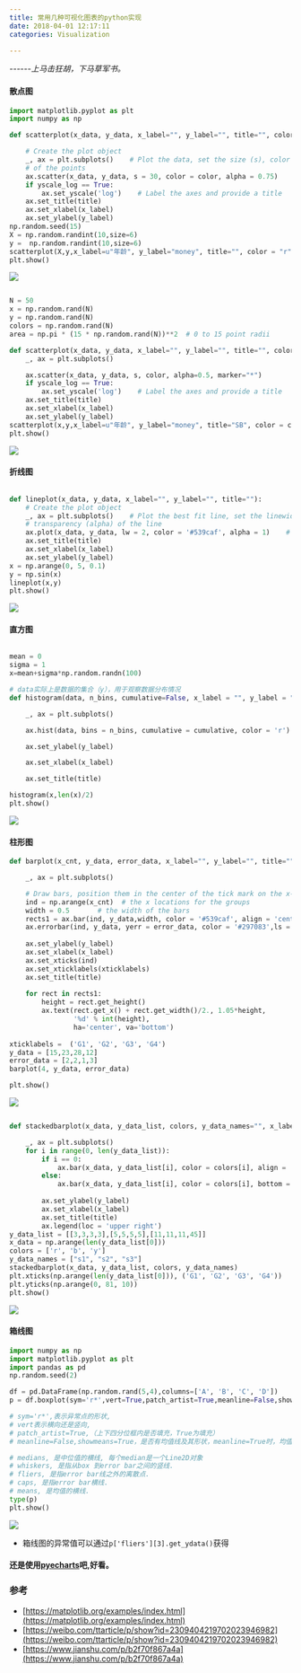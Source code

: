 ```yaml
---
title: 常用几种可视化图表的python实现
date: 2018-04-01 12:17:11
categories: Visualization

---
```


*------上马击狂胡，下马草军书。*



#### 散点图
``` python
import matplotlib.pyplot as plt
import numpy as np

def scatterplot(x_data, y_data, x_label="", y_label="", title="", color = "r", yscale_log=False):

    # Create the plot object
    _, ax = plt.subplots()    # Plot the data, set the size (s), color and transparency (alpha)
    # of the points
    ax.scatter(x_data, y_data, s = 30, color = color, alpha = 0.75)
    if yscale_log == True:
        ax.set_yscale('log')    # Label the axes and provide a title
    ax.set_title(title)
    ax.set_xlabel(x_label)
    ax.set_ylabel(y_label)
np.random.seed(15)
X = np.random.randint(10,size=6)
y =  np.random.randint(10,size=6)
scatterplot(X,y,x_label=u"年龄", y_label="money", title="", color = "r")
plt.show()

```
![](http://okqlmzer2.bkt.clouddn.com/%E5%BE%AE%E4%BF%A1%E6%88%AA%E5%9B%BE_20180401122727.png)

<!-- more -->
``` python

N = 50
x = np.random.rand(N)
y = np.random.rand(N)
colors = np.random.rand(N)
area = np.pi * (15 * np.random.rand(N))**2  # 0 to 15 point radii

def scatterplot(x_data, y_data, x_label="", y_label="", title="", color = "r",s = 10, yscale_log=False):
    _, ax = plt.subplots()  

    ax.scatter(x_data, y_data, s, color, alpha=0.5, marker="*")
    if yscale_log == True:
        ax.set_yscale('log')    # Label the axes and provide a title
    ax.set_title(title)
    ax.set_xlabel(x_label)
    ax.set_ylabel(y_label)
scatterplot(x,y,x_label=u"年龄", y_label="money", title="SB", color = colors, s = area)
plt.show()
```
![](http://okqlmzer2.bkt.clouddn.com/%E5%BE%AE%E4%BF%A1%E6%88%AA%E5%9B%BE_20180401123035.png)


#### 折线图

``` python

def lineplot(x_data, y_data, x_label="", y_label="", title=""): 
    # Create the plot object 
    _, ax = plt.subplots()    # Plot the best fit line, set the linewidth (lw), color and 
    # transparency (alpha) of the line 
    ax.plot(x_data, y_data, lw = 2, color = '#539caf', alpha = 1)    # Label the axes and provide a title 
    ax.set_title(title) 
    ax.set_xlabel(x_label) 
    ax.set_ylabel(y_label) 
x = np.arange(0, 5, 0.1)
y = np.sin(x)
lineplot(x,y)
plt.show()
```
![](http://okqlmzer2.bkt.clouddn.com/%E5%BE%AE%E4%BF%A1%E6%88%AA%E5%9B%BE_20180401123327.png)



#### 直方图

``` python

mean = 0  
sigma = 1  
x=mean+sigma*np.random.randn(100) 

# data实际上是数据的集合（y），用于观察数据分布情况
def histogram(data, n_bins, cumulative=False, x_label = "", y_label = "", title = ""):

    _, ax = plt.subplots()

    ax.hist(data, bins = n_bins, cumulative = cumulative, color = 'r')

    ax.set_ylabel(y_label)

    ax.set_xlabel(x_label)

    ax.set_title(title)

histogram(x,len(x)/2)
plt.show()

```
![](http://okqlmzer2.bkt.clouddn.com/%E5%BE%AE%E4%BF%A1%E6%88%AA%E5%9B%BE_20180401125146.png)


#### 柱形图

``` python
def barplot(x_cnt, y_data, error_data, x_label="", y_label="", title="", xticklabels=""):

    _, ax = plt.subplots()

    # Draw bars, position them in the center of the tick mark on the x-axis
    ind = np.arange(x_cnt)  # the x locations for the groups
    width = 0.5       # the width of the bars
    rects1 = ax.bar(ind, y_data,width, color = '#539caf', align = 'center')
    ax.errorbar(ind, y_data, yerr = error_data, color = '#297083',ls = 'none', lw = 2, capthick = 2)
    
    ax.set_ylabel(y_label)
    ax.set_xlabel(x_label)
    ax.set_xticks(ind)
    ax.set_xticklabels(xticklabels)
    ax.set_title(title)
    
    for rect in rects1:
        height = rect.get_height()
        ax.text(rect.get_x() + rect.get_width()/2., 1.05*height,
                '%d' % int(height),
                ha='center', va='bottom')
        
xticklabels =  ('G1', 'G2', 'G3', 'G4')    
y_data = [15,23,28,12]
error_data = [2,2,1,3]
barplot(4, y_data, error_data)

plt.show()
```

![](http://okqlmzer2.bkt.clouddn.com/%E5%BE%AE%E4%BF%A1%E6%88%AA%E5%9B%BE_20180401125611.png)


``` python

def stackedbarplot(x_data, y_data_list, colors, y_data_names="", x_label="", y_label="", title=""):

    _, ax = plt.subplots()
    for i in range(0, len(y_data_list)):
        if i == 0:
            ax.bar(x_data, y_data_list[i], color = colors[i], align = 'center', label = y_data_names[i])
        else:
            ax.bar(x_data, y_data_list[i], color = colors[i], bottom = y_data_list[i - 1], align = 'center', label = y_data_names[i])
        
        ax.set_ylabel(y_label)
        ax.set_xlabel(x_label)
        ax.set_title(title)
        ax.legend(loc = 'upper right')
y_data_list = [[3,3,3,3],[5,5,5,5],[11,11,11,45]]
x_data = np.arange(len(y_data_list[0]))
colors = ['r', 'b', 'y']
y_data_names = ["s1", "s2", "s3"]
stackedbarplot(x_data, y_data_list, colors, y_data_names)
plt.xticks(np.arange(len(y_data_list[0])), ('G1', 'G2', 'G3', 'G4'))
plt.yticks(np.arange(0, 81, 10))
plt.show()

```
![](http://okqlmzer2.bkt.clouddn.com/%E5%BE%AE%E4%BF%A1%E6%88%AA%E5%9B%BE_20180401125856.png)


#### 箱线图
``` python
import numpy as np
import matplotlib.pyplot as plt
import pandas as pd
np.random.seed(2)

df = pd.DataFrame(np.random.rand(5,4),columns=['A', 'B', 'C', 'D'])
p = df.boxplot(sym='r*',vert=True,patch_artist=True,meanline=False,showmeans=True, return_type='axes') 

# sym='r*',表示异常点的形状,
# vert表示横向还是竖向,
# patch_artist=True,（上下四分位框内是否填充，True为填充）
# meanline=False,showmeans=True，是否有均值线及其形状，meanline=True时，均值线也像中位数线一样是条红色线段，这样容易与中位数线混淆。

# medians, 是中位值的横线, 每个median是一个Line2D对象
# whiskers, 是指从box 到error bar之间的竖线.
# fliers, 是指error bar线之外的离散点.
# caps, 是指error bar横线.
# means, 是均值的横线.
type(p)
plt.show()

```
![](http://okqlmzer2.bkt.clouddn.com/%E5%BE%AE%E4%BF%A1%E6%88%AA%E5%9B%BE_20180401130112.png)

+ 箱线图的异常值可以通过`p['fliers'][3].get_ydata()`获得


#### 还是使用[pyecharts](https://github.com/pyecharts/pyecharts)吧,好看。


### 参考
+ [https://matplotlib.org/examples/index.html](https://matplotlib.org/examples/index.html)
+ [https://weibo.com/ttarticle/p/show?id=2309404219702023946982](https://weibo.com/ttarticle/p/show?id=2309404219702023946982)
+ [https://www.jianshu.com/p/b2f70f867a4a](https://www.jianshu.com/p/b2f70f867a4a)